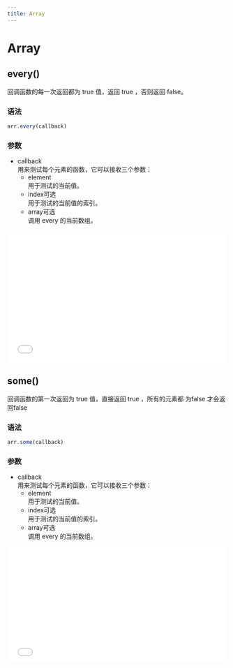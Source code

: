 ```yaml
---
title: Array
---
```


# Array


## every()

回调函数的每一次返回都为 true 值，返回 true ，否则返回 false。

### 语法
```js
arr.every(callback)
```

### 参数

* callback  
用来测试每个元素的函数，它可以接收三个参数：
    - element  
    用于测试的当前值。
    - index可选  
    用于测试的当前值的索引。
    - array可选  
    调用 every 的当前数组。


<iframe height="303" style="width: 100%;" scrolling="no" title="arr.every" src="//codepen.io/tangxiaomi/embed/xxKQXzB/?height=303&theme-id=dark&default-tab=js" frameborder="no" allowtransparency="true" allowfullscreen="true">
  See the Pen <a href='https://codepen.io/tangxiaomi/pen/xxKQXzB/'>arr.every</a> by 糖小米 .
  (<a href='https://codepen.io/tangxiaomi'>@tangxiaomi</a>) on <a href='https://codepen.io'>CodePen</a>.
</iframe>


## some()

回调函数的第一次返回为 true 值，直接返回 true ，所有的元素都 为false 才会返回false

### 语法
```js
arr.some(callback)
```

### 参数

* callback  
用来测试每个元素的函数，它可以接收三个参数：
    - element  
    用于测试的当前值。
    - index可选  
    用于测试的当前值的索引。
    - array可选  
    调用 every 的当前数组。

<iframe height="265" style="width: 100%;" scrolling="no" title="array.some" src="//codepen.io/tangxiaomi/embed/wvwQrEd/?height=265&theme-id=dark&default-tab=js" frameborder="no" allowtransparency="true" allowfullscreen="true">
  See the Pen <a href='https://codepen.io/tangxiaomi/pen/wvwQrEd/'>array.some</a> by 糖小米 .
  (<a href='https://codepen.io/tangxiaomi'>@tangxiaomi</a>) on <a href='https://codepen.io'>CodePen</a>.
</iframe>